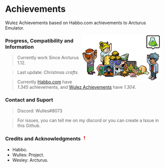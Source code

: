 # Achievements
Wulez Achievements based on Habbo.com achievements to Arcturus Emulator.

<img src="https://raw.githubusercontent.com/Wulles/eyethatseeseverything/master/achievements/ragezone.gif" align="right">

### Progress, Compatibility and Information

> Currently work Since Arcturus 1.12.

> Last update: *Christmas crafts*.

> Currently [Habbo.com](https://www.habbo.com/) have *1.345* achievements, and [Wulez Achievements](https://github.com/Wulles/Achievements/) have *1.304*.

### Contact and Suport

> Discord: Wulles#8073

> For issues, you can tell me on my discord or you can create a Issue in this Github.

### Credits and Acknowledgments <img src="https://raw.githubusercontent.com/Wulles/eyethatseeseverything/master/icon_10.png">

* Habbo.
* Wulles: Project.
* Wesley: Arcturus.